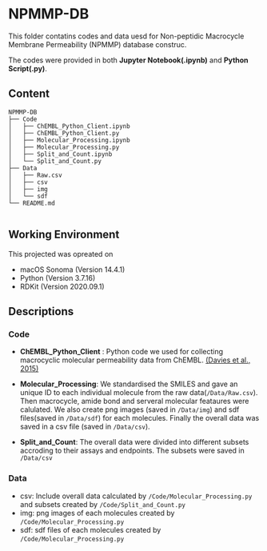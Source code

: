 # NPMMP-DB

This folder contatins codes and data uesd for Non-peptidic Macrocycle Membrane Permeability (NPMMP) database construc. 

The codes were provided in both **Jupyter Notebook(.ipynb)** and **Python Script(.py)**.

## Content
```
NPMMP-DB
├── Code
│   ├── ChEMBL_Python_Client.ipynb
│   ├── ChEMBL_Python_Client.py
│   ├── Molecular_Processing.ipynb
│   ├── Molecular_Processing.py
│   ├── Split_and_Count.ipynb
│   └── Split_and_Count.py
├── Data
│   ├── Raw.csv
│   ├── csv
│   ├── img
│   └── sdf
└── README.md


```

## Working Environment
This projected was opreated on 
- macOS Sonoma (Version 14.4.1)
- Python (Version 3.7.16)
- RDKit (Version 2020.09.1)

## Descriptions

### Code

- **ChEMBL_Python_Client** : Python code we used for collecting macrocyclic molecular permeability data from ChEMBL. [(Davies et al., 2015)](https://academic.oup.com/nar/article/43/W1/W612/2467881)

  
- **Molecular_Processing**: We standardised the SMILES and gave an unique ID to each individual molecule from the raw data(`/Data/Raw.csv`). Then macrocycle, amide bond and serveral molecular feataures were calulated. We also create png images (saved in `/Data/img`) and sdf files(saved in `/Data/sdf`) for each molecules. Finally the overall data was saved in a csv file (saved in `/Data/csv`).
  
- **Split_and_Count**: The overall data were divided into different subsets accroding to their assays and endpoints. The subsets were saved in `/Data/csv`

### Data

- csv: Include overall data calculated by `/Code/Molecular_Processing.py` and subsets created by `/Code/Split_and_Count.py`
- img: png images of each molecules created by `/Code/Molecular_Processing.py`
- sdf: sdf files of each molecules created by `/Code/Molecular_Processing.py`


